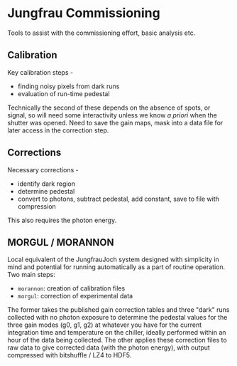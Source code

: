 # Jungfrau Commissioning

Tools to assist with the commissioning effort, basic analysis etc.

## Calibration

Key calibration steps -

- finding noisy pixels from dark runs
- evaluation of run-time pedestal

Technically the second of these depends on the absence of spots, or signal, so will need some interactivity unless we know _a priori_ when the shutter was opened. Need to save the gain maps, mask into a data file for later access in the correction step.

## Corrections

Necessary corrections -

- identify dark region
- determine pedestal
- convert to photons, subtract pedestal, add constant, save to file with compression

This also requires the photon energy.

## MORGUL / MORANNON

Local equivalent of the JungfrauJoch system designed with simplicity in mind and potential for running automatically as a part of routine operation. Two main steps:

- `morannon`: creation of calibration files
- `morgul`: correction of experimental data

The former takes the published gain correction tables and three "dark" runs collected with no photon exposure to determine the pedestal values for the three gain modes (g0, g1, g2) at whatever you have for the current integration time and temperature on the chiller, ideally performed within an hour of the data being collected. The other applies these correction files to raw data to give corrected data (with the photon energy), with output compressed with bitshuffle / LZ4 to HDF5.
